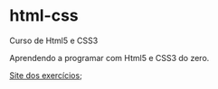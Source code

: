 # html-css
Curso de Html5 e CSS3

Aprendendo a programar com Html5 e CSS3 do zero.

<a href="https://henriquemorais086.github.io/html-css/ex002/index.html" target=_blank>Site dos exercícios</a>;